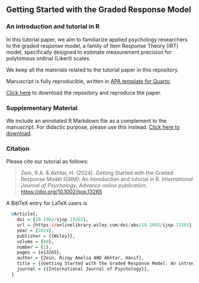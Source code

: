 ## Getting Started with the Graded Response Model

### An introduction and tutorial in R

In this tutorial paper, we aim to familiarize applied psychology researchers to the graded response model, a family of Item Response Theory (IRT) model, specifically designed to estimate measurement precision for polytomous ordinal (Likert) scales.

We keep all the materials related to the tutorial paper in this repository.

Manuscript is fully reproducible, written in [APA template for Quarto](https://github.com/wjschne/apaquarto).

[Click here](https://github.com/rameliaz/grm-tutorial-paper/archive/refs/heads/main.zip) to download the repository and reproduce the paper.

### Supplementary Material

We include an annotated R Markdown file as a complement to the manuscript. For didactic purpose, please use this instead. [Click here to download](https://github.com/rameliaz/grm-tutorial-paper/blob/main/annotated_codes.Rmd).

### Citation

Please cite our tutorial as follows:

> Zein, R.A. & Akhtar, H. (2024). Getting Started with the Graded Response Model (GRM): An introduction and tutorial in R. *International Journal of Psychology*, *Advance online publication*. <https://doi.org/10.1002/ijop.13265>

A BibTeX entry for LaTeX users is

``` r
  @Article{,
    doi = {10.1002/ijop.13265},
    url = {https://onlinelibrary.wiley.com/doi/abs/10.1002/ijop.13265},
    year = {2024},
    publisher = {{Wiley}},
    volume = {60},
    number = {1},
    pages = {e13265},
    author = {Zein, Rizqy Amelia AND Akhtar, Hanif},
    title = {{Getting Started with the Graded Response Model: An introduction and tutorial in R}},
    journal = {{International Journal of Psychology}},
  }
```
